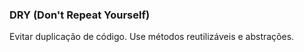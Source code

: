 ### **DRY (Don't Repeat Yourself)**

Evitar duplicação de código. Use métodos reutilizáveis e abstrações.